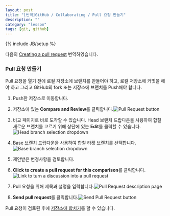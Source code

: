 ```yaml
---
layout: post
title: "[번역]GitHub / Collaborating / Pull 요청 만들기"
description: ""
category: "lesson"
tags: [git, github]
---
```

{% include JB/setup %}

다음의 [Creating a pull request](https://help.github.com/articles/creating-a-pull-request) 번역하였습니다.

### Pull 요청 만들기

Pull 요청을 열기 전에 로컬 저장소에 브랜치를 만들어야 하고, 로컬 저장소에 커밋을 해야 하고 그리고 GitHub의 fork 또는 저장소에 브랜치를 Push해야 합니다.

1. Push한 저장소로 이동합니다.

2. 저장소에 있는 **Compare and Review**를 클릭합니다.![Pull Request button][Pull Request button img]

3. 비교 페이지로 바로 도착할 수 있습니다. Head 브랜치 드랍다운을 사용하여 합칠 새로운 브랜치를 고르기 위해 상단에 있는 **Edit**를 클릭할 수 있습니다.![Head branch selection dropdown][Head branch selection dropdown img]

4. Base 브랜치 드랍다운을 사용하여 합칠 타켓 브랜치를 선택합니다.![Base branch selection dropdown][Base branch selection dropdown img]

5. 제안받은 변경사항을 검토합니다.

6. **Click to create a pull request for this comparison**를 클릭합니다.![Link to turn a discussion into a pull request][Link to turn a discussion into a pull request img]

7. Pull 요청을 위해 제목과 설명을 입력합니다.![Pull Request description page][Pull Request description page img]

8. **Send pull request**를 클릭합니다.![Send Pull Request button][Send Pull Request button img]

Pull 요청이 검토된 후에 [저장소에 합치기](https://help.github.com/articles/merging-a-pull-request)를 할 수 있습니다.



[Pull Request button img]: https://github-images.s3.amazonaws.com/help/pull-request-start-review-button.png
[Head branch selection dropdown img]: https://github-images.s3.amazonaws.com/help/pullrequest-headbranch.png
[Base branch selection dropdown img]: https://github-images.s3.amazonaws.com/help/pullrequest-basebranch.png
[Link to turn a discussion into a pull request img]: https://github-images.s3.amazonaws.com/help/pull-request-click-to-create.png
[Pull Request description page img]: https://github-images.s3.amazonaws.com/help/pullrequest-description.png
[Send Pull Request button img]: https://github-images.s3.amazonaws.com/help/pullrequest-send.png